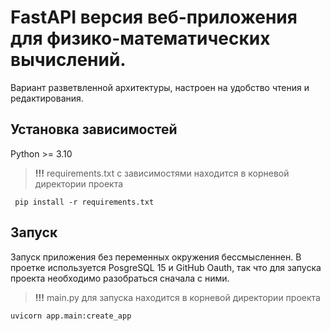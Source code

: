 # FastAPI версия веб-приложения для физико-математических вычислений.

Вариант разветвленной архитектуры, настроен на удобство чтения и редактирования.



## Установка зависимостей

Python >= 3.10
> __!!!__ requirements.txt с зависимостями находится в корневой директории проекта

```
 pip install -r requirements.txt
 ```


## Запуск

Запуск приложения без переменных окружения бессмысленнен. В проетке используется PosgreSQL 15 и GitHub Oauth, так что для 
запуска проекта необходимо разобраться сначала с ними.


> __!!!__ main.py для запуска находится в корневой директории проекта



```commandline
uvicorn app.main:create_app
```
